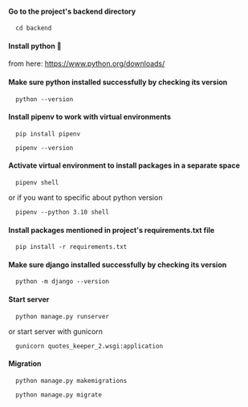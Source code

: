 #### Go to the project's backend directory
```
  cd backend
```

#### Install python 🐍
from here: https://www.python.org/downloads/

#### Make sure python installed successfully by checking its version
```
  python --version
```

#### Install pipenv to work with virtual environments
```
  pip install pipenv
```
```
  pipenv --version
```

#### Activate virtual environment to install packages in a separate space
```
  pipenv shell
```
or if you want to specific about python version
```
  pipenv --python 3.10 shell
```

#### Install packages mentioned in project's requirements.txt file
```
  pip install -r requirements.txt
```

#### Make sure django installed successfully by checking its version
```
  python -m django --version
```

#### Start server
```
  python manage.py runserver
```
or start server with gunicorn
```
  gunicorn quotes_keeper_2.wsgi:application
```

#### Migration

```
  python manage.py makemigrations
```

```
  python manage.py migrate
```